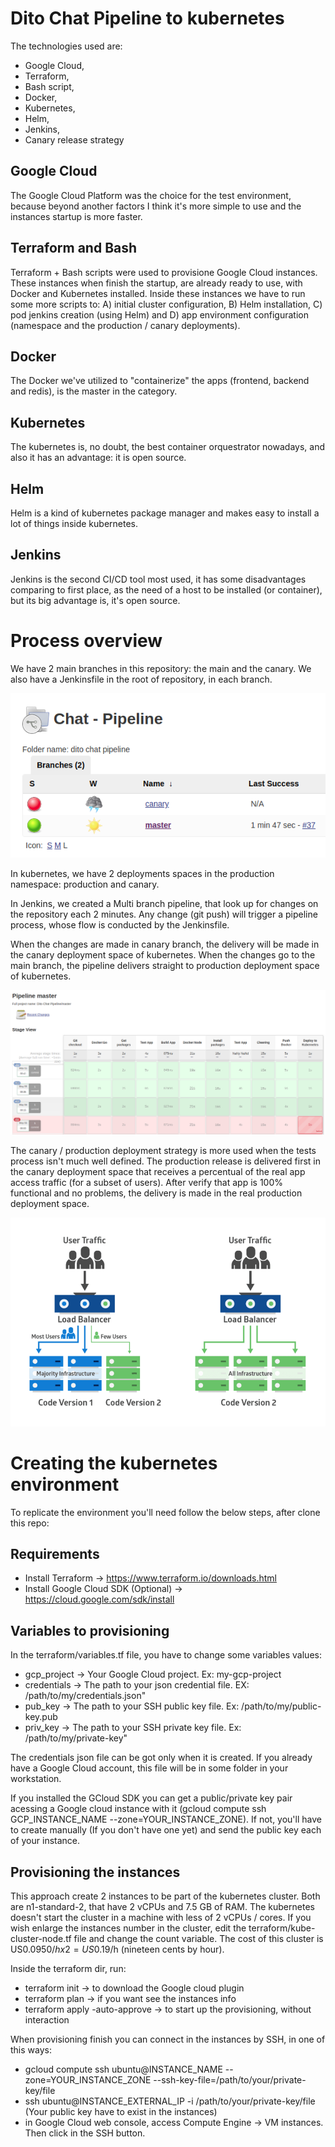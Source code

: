 # Dito Chat Pipeline to kubernetes

The technologies used are:
 - Google Cloud,
 - Terraform,
 - Bash script,
 - Docker,
 - Kubernetes,
 - Helm,
 - Jenkins,
 - Canary release strategy


Google Cloud
------------
The Google Cloud Platform was the choice for the test environment, because beyond another factors I think it's more simple to use and the instances startup is more faster.

Terraform and Bash
------------------
Terraform + Bash scripts were used to provisione Google Cloud instances. These instances when finish the startup, are already ready to use, with Docker and Kubernetes installed.
Inside these instances we have to run some more scripts to: A) initial cluster configuration, B) Helm installation, C) pod jenkins creation (using Helm) and D) app environment configuration (namespace and the production / canary deployments).

Docker
------
The Docker we've utilized to "containerize" the apps (frontend, backend and redis), is the master in the category.

Kubernetes
----------
The kubernetes is, no doubt, the best container orquestrator nowadays, and also it has an advantage: it is open source.

Helm
----
Helm is a kind of kubernetes package manager and makes easy to install a lot of things inside kubernetes.

Jenkins
-------
Jenkins is the second CI/CD tool most used, it has some disadvantages comparing to first place, as the need of a host to be installed (or container), but its big advantage is, it's open source.

Process overview
================
We have 2 main branches in this repository: the main and the canary. We also have a Jenkinsfile in the root of repository, in each branch.

![jenkins-main-canary](pictures/dito-chat-main-canary.png)

In kubernetes, we have 2 deployments spaces in the production namespace: production and canary.

In Jenkins, we created a Multi branch pipeline, that look up for changes on the repository each 2 minutes.
Any change (git push) will trigger a pipeline process, whose flow is conducted by the Jenkinsfile.

When the changes are made in canary branch, the delivery will be made in the canary deployment space of kubernetes. When the changes go to the main branch, the pipeline delivers straight to production deployment space of kubernetes.

![pipeline-stage-view](pictures/pipeline-stage-view.png)

The canary / production deployment strategy is more used when the tests process isn't much well defined. The production release is delivered first in the canary deployment space that receives a percentual of the real app access traffic (for a subset of users). After verify that app is 100% functional and no problems, the delivery is made in the real production deployment space.

![canary-release-strategy](pictures/canary-release-strategy.png)



# Creating the kubernetes environment


To replicate the environment you'll need follow the below steps, after clone this repo:

Requirements
------------

 - Install Terraform -> https://www.terraform.io/downloads.html
 - Install Google Cloud SDK (Optional) -> https://cloud.google.com/sdk/install

Variables to provisioning
-------------------------

In the terraform/variables.tf file, you have to change some variables values:

 - gcp_project -> Your Google Cloud project. Ex: my-gcp-project
 - credentials -> The path to your json credential file. EX: /path/to/my/credentials.json"
 - pub_key -> The path to your SSH public key file. Ex: /path/to/my/public-key.pub
 - priv_key -> The path to your SSH private key file. Ex: /path/to/my/private-key"


The credentials json file can be got only when it is created. If you already have a Google Cloud account, this file will be in some folder in your workstation.

If you installed the GCloud SDK you can get a public/private key pair acessing a Google cloud instance with it (gcloud compute ssh GCP_INSTANCE_NAME --zone=YOUR_INSTANCE_ZONE). If not, you'll have to create manually (If you don't have one yet) and send the public key each of your instance.


Provisioning the instances
--------------------------

This approach create 2 instances to be part of the kubernetes cluster.
Both are n1-standard-2, that have 2 vCPUs and 7.5 GB of RAM. The kubernetes doesn't start the cluster in a machine with less of 2 vCPUs / cores.
If you wish enlarge the instances number in the cluster, edit the terraform/kube-cluster-node.tf file and change the count variable.
The cost of this cluster is US$0.0950/h x 2 = US$0.19/h (nineteen cents by hour).


Inside the terraform dir, run:

 - terraform init -> to download the Google cloud plugin
 - terraform plan -> if you want see the instances info
 - terraform apply -auto-approve -> to start up the provisioning, without interaction


When provisioning finish you can connect in the instances by SSH, in one of this ways:

 - gcloud compute ssh ubuntu@INSTANCE_NAME --zone=YOUR_INSTANCE_ZONE --ssh-key-file=/path/to/your/private-key/file
 - ssh ubuntu@INSTANCE_EXTERNAL_IP -i /path/to/your/private-key/file (Your public key have to exist in the instances)
 - in Google Cloud web console, access Compute Engine -> VM instances. Then click in the SSH button.
